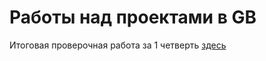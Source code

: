 Работы над проектами в GB
=========================

Итоговая проверочная работа за 1 четверть [здесь](Lesson%201)